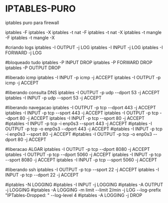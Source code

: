 # IPTABLES-PURO
iptables puro para firewall



iptables -F
iptables -X
iptables -t nat -F
iptables -t nat -X
iptables -t mangle -F
iptables -t mangle -X


#criando logs
iptables -I OUTPUT -j LOG
iptables -I INPUT -j LOG
iptables -I FORWARD -j LOG

#bloqueado tudo
iptables -P INPUT DROP
iptables -P FORWARD DROP
iptables -P OUTPUT DROP


#liberado icmp
iptables -I INPUT -p icmp -j ACCEPT
iptables -I OUTPUT -p icmp -j ACCEPT


#liberando consulta DNS
iptables -I OUTPUT -p udp --dport 53 -j ACCEPT
iptables -I INPUT -p udp --sport 53 -j ACCEPT

#liberando navegacao
iptables -I OUTPUT -p tcp --dport 443 -j ACCEPT
iptables -I INPUT -p tcp --sport 443 -j ACCEPT
iptables -I OUTPUT -p tcp --dport 80 -j ACCEPT
iptables -I INPUT -p tcp --sport 80 -j ACCEPT
#iptables -I INPUT -p tcp -i enp0s3 --sport 443  -j ACCEPT
#iptables -I OUTPUT -p tcp -o enp0s3 --dport 443 -j ACCEPT
#iptables -I INPUT -p tcp -i enp0s3 --sport 80  -j ACCEPT
#iptables -I OUTPUT -p tcp -o enp0s3 --dport 80 -j ACCEPT



#liberacao ALGAR
iptables -I OUTPUT -p tcp --dport 8080 -j ACCEPT
iptables -I OUTPUT -p tcp --dport 5060 -j ACCEPT
iptables -I INPUT -p tcp --sport 8080 -j ACCEPT
iptables -I INPUT -p tcp --sport 5060 -j ACCEPT

#liberando ssh
iptables -I OUTPUT -p tcp --sport 22 -j ACCEPT
iptables -I INPUT -p tcp --dport 22 -j ACCEPT





#iptables -N LOGGING
#iptables -I INPUT -j LOGGING
#iptables -A OUTPUT -j LOGGING
#iptables -A LOGGING -m limit --limit 2/min -j LOG --log-prefix "IPTables-Dropped: " --log-level 4
#iptables -A LOGGING -j DROP
